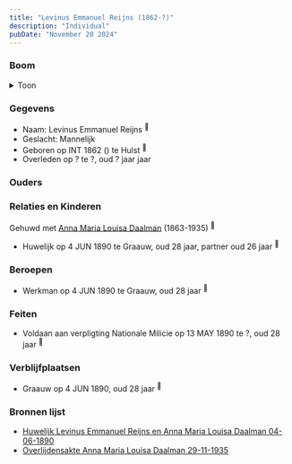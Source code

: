 ```yaml
---
title: "Levinus Emmanuel Reijns (1862-?)"
description: "Individual"
pubDate: "November 20 2024"
---
```


### Boom
<details><summary>Toon</summary>

![test](https://www.plantuml.com/plantuml/svg/XT9DJm8n40RWUt_510xgmMJP5GE4eAABO1I9NrSokpj2fH-aqvLi3F_T2XlrfBTcElFEawRdxD7vKYl1AsdMw513XlbguMnfYakhh0Flq72u8kF5KXO4kNIvelsPzDfNe4bdv7XVOa-EhA_M97wbvWgPuKC0mD2wWjpJKkOhGypzlaPf1WD8n5Q80vZjLh4G-v76BRrBKpAaMgCfIS43oJV33K26IHJ5IGU-8vffCcgFXc7FnwiaLMoXtyimg-QPzLvHRm2JwHEqEgSn71x1k5JiVtNogbHgZgQOvyuoPpRmmiWPd7t9Qiw5CGXtw2J2hIqb8rmXga3x1iLTWEPec2PfyWSaZk0ndNrP4hXsYENcVqb8djw_GAkRj66Cw1Jf8AjX_Tw6YaAQHMWyWPldQSZkHZlLA8gYJWkQIYwMlYAbx2R8jg9-lkFZkaFK_9-2E2TJXF_n2G00)
</details>

### Gegevens
- Naam: Levinus Emmanuel Reijns <sup><a href="../s00396/" style="text-decoration:none" title="Huwelijk Levinus Emmanuel Reijns en Anna Maria Louisa Daalman 04-06-1890">:link:</a></sup>
- Geslacht: Mannelijk
- Geboren op INT 1862 () te Hulst <sup><a href="../s00396/" style="text-decoration:none" title="Huwelijk Levinus Emmanuel Reijns en Anna Maria Louisa Daalman 04-06-1890">:link:</a></sup>
- Overleden op ? te ?, oud ? jaar jaar 

### Ouders

### Relaties en Kinderen

Gehuwd met [Anna Maria Louisa Daalman](../i00229/) (1863-1935) <sup><a href="../s00396/" style="text-decoration:none" title="Huwelijk Levinus Emmanuel Reijns en Anna Maria Louisa Daalman 04-06-1890">:link:</a></sup>
- Huwelijk op 4 JUN 1890 te Graauw, oud 28 jaar, partner oud 26 jaar <sup><a href="../s00396/" style="text-decoration:none" title="Huwelijk Levinus Emmanuel Reijns en Anna Maria Louisa Daalman 04-06-1890">:link:</a></sup>

### Beroepen
- Werkman op 4 JUN 1890 te Graauw, oud 28 jaar <sup><a href="../s00396/" style="text-decoration:none" title="Huwelijk Levinus Emmanuel Reijns en Anna Maria Louisa Daalman 04-06-1890">:link:</a></sup>

### Feiten
- Voldaan aan verpligting Nationale Milicie op 13 MAY 1890 te ?, oud 28 jaar <sup><a href="../s00396/" style="text-decoration:none" title="Huwelijk Levinus Emmanuel Reijns en Anna Maria Louisa Daalman 04-06-1890">:link:</a></sup>

### Verblijfplaatsen
- Graauw  op 4 JUN 1890, oud 28 jaar  <sup><a href="../s00396/" style="text-decoration:none" title="Huwelijk Levinus Emmanuel Reijns en Anna Maria Louisa Daalman 04-06-1890">:link:</a></sup>

### Bronnen lijst
- [Huwelijk Levinus Emmanuel Reijns en Anna Maria Louisa Daalman 04-06-1890](../s00396/)
- [Overlijdensakte Anna Maria Louisa Daalman 29-11-1935](../s00408/)